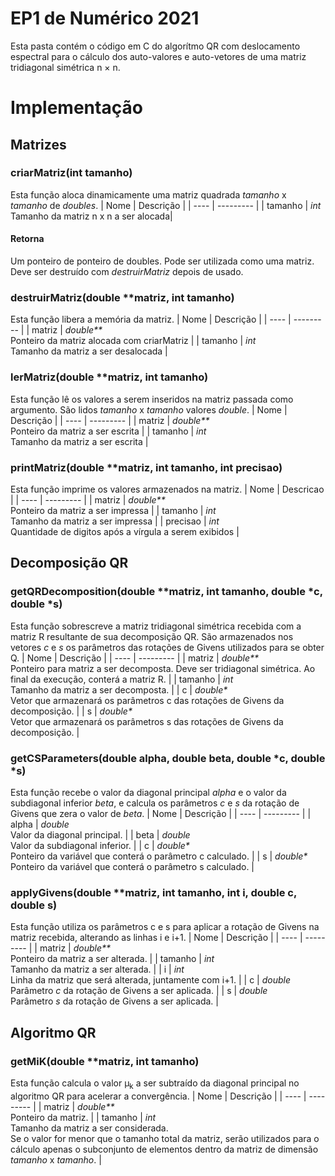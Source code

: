 # EP1 de Numérico 2021

Esta pasta contém o código em C do algorítmo QR com deslocamento
espectral para o cálculo dos auto-valores e auto-vetores de uma matriz
tridiagonal simétrica n × n.

# Implementação

## Matrizes
### **criarMatriz(int tamanho)**
Esta função aloca dinamicamente uma matriz quadrada *tamanho* x *tamanho* de
*doubles*.
| Nome | Descrição |
| ---- | --------- |
| tamanho | *int*<br>Tamanho da matriz n x n a ser alocada|
#### Retorna
Um ponteiro de ponteiro de doubles. Pode ser utilizada como uma matriz.
Deve ser destruído com *destruirMatriz* depois de usado.

### **destruirMatriz(double \*\*matriz, int tamanho)**
Esta função libera a memória da matriz.
| Nome | Descrição |
| ---- | --------- |
| matriz | *double\*\**<br>Ponteiro da matriz alocada com criarMatriz |
| tamanho | *int*<br>Tamanho da matriz a ser desalocada |

### **lerMatriz(double \*\*matriz, int tamanho)**
Esta função lê os valores a serem inseridos na matriz passada como argumento.
São lidos *tamanho* x *tamanho* valores *double*.
| Nome | Descrição |
| ---- | --------- |
| matriz | *double\*\**<br>Ponteiro da matriz a ser escrita |
| tamanho | *int*<br>Tamanho da matriz a ser escrita |

### **printMatriz(double \*\*matriz, int tamanho, int precisao)**
Esta função imprime os valores armazenados na matriz.
| Nome | Descricao |
| ---- | --------- |
| matriz | *double\*\**<br>Ponteiro da matriz a ser impressa |
| tamanho | *int*<br>Tamanho da matriz a ser impressa |
| precisao | *int*<br>Quantidade de digitos após a vírgula a serem exibidos |


## Decomposição QR
### **getQRDecomposition(double \*\*matriz, int tamanho, double \*c, double \*s)**
Esta função sobrescreve a matriz tridiagonal simétrica recebida com a matriz R
resultante de sua decomposição QR. São armazenados nos vetores *c* e *s* os
parâmetros das rotações de Givens utilizados para se obter Q.
| Nome | Descrição |
| ---- | --------- |
| matriz | *double\*\**<br>Ponteiro para matriz a ser decomposta. Deve ser tridiagonal simétrica. Ao final da execução, conterá a matriz R. |
| tamanho | *int*<br>Tamanho da matriz a ser decomposta. |
| c | *double\**<br>Vetor que armazenará os parâmetros c das rotações de Givens da decomposição. |
| s | *double\**<br>Vetor que armazenará os parâmetros s das rotações de Givens da decomposição. |

### **getCSParameters(double alpha, double beta, double \*c, double \*s)**
Esta função recebe o valor da diagonal principal *alpha* e o valor da
subdiagonal inferior *beta*, e calcula os parâmetros *c* e *s* da rotação de
Givens que zera o valor de *beta*.
| Nome | Descrição |
| ---- | --------- |
| alpha | *double*<br>Valor da diagonal principal. |
| beta | *double*<br>Valor da subdiagonal inferior. |
| c | *double\**<br>Ponteiro da variável que conterá o parâmetro c calculado. |
| s | *double\**<br>Ponteiro da variável que conterá o parâmetro s calculado. |

### **applyGivens(double \*\*matriz, int tamanho, int i, double c, double s)**
Esta função utiliza os parâmetros c e s para aplicar a rotação de Givens na
matriz recebida, alterando as linhas i e i+1.
| Nome | Descrição |
| ---- | --------- |
| matriz | *double\*\**<br>Ponteiro da matriz a ser alterada. |
| tamanho | *int*<br>Tamanho da matriz a ser alterada. |
| i | *int*<br>Linha da matriz que será alterada, juntamente com i+1. |
| c | *double*<br>Parâmetro *c* da rotação de Givens a ser aplicada. |
| s | *double*<br>Parâmetro *s* da rotação de Givens a ser aplicada. |


## Algoritmo QR
### **getMiK(double \*\*matriz, int tamanho)**
Esta função calcula o valor μ<sub>k</sub> a ser subtraído da diagonal principal
no algoritmo QR para acelerar a convergência.
| Nome | Descrição |
| ---- | --------- |
| matriz | *double\*\**<br>Ponteiro da matriz. |
| tamanho | *int*<br>Tamanho da matriz a ser considerada.<br>Se o valor for menor que o tamanho total da matriz, serão utilizados para o cálculo apenas o subconjunto de elementos dentro da matriz de dimensão *tamanho* x *tamanho*. |
